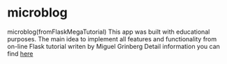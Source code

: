 # microblog
microblog(fromFlaskMegaTutorial)
This app was built with educational purposes. The main idea to implement all features and functionality from on-line Flask tutorial writen by Miguel Grinberg 
Detail information you can find [here](https://blog.miguelgrinberg.com/post/the-flask-mega-tutorial-part-i-hello-world)
